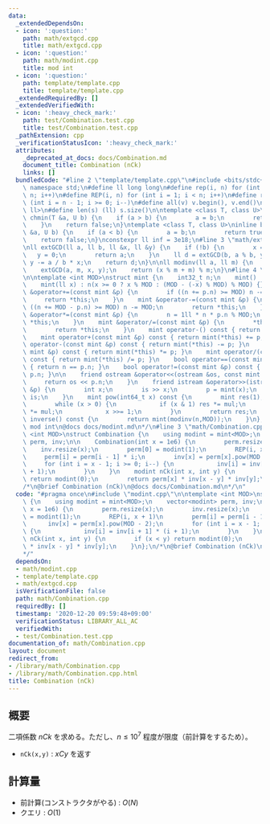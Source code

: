 ```yaml
---
data:
  _extendedDependsOn:
  - icon: ':question:'
    path: math/extgcd.cpp
    title: math/extgcd.cpp
  - icon: ':question:'
    path: math/modint.cpp
    title: mod int
  - icon: ':question:'
    path: template/template.cpp
    title: template/template.cpp
  _extendedRequiredBy: []
  _extendedVerifiedWith:
  - icon: ':heavy_check_mark:'
    path: test/Combination.test.cpp
    title: test/Combination.test.cpp
  _pathExtension: cpp
  _verificationStatusIcon: ':heavy_check_mark:'
  attributes:
    _deprecated_at_docs: docs/Combination.md
    document_title: Combination (nCk)
    links: []
  bundledCode: "#line 2 \"template/template.cpp\"\n#include <bits/stdc++.h>\nusing\
    \ namespace std;\n#define ll long long\n#define rep(i, n) for (int i = 0; i <\
    \ n; i++)\n#define REP(i, n) for (int i = 1; i < n; i++)\n#define rev(i, n) for\
    \ (int i = n - 1; i >= 0; i--)\n#define all(v) v.begin(), v.end()\n#define P pair<ll,\
    \ ll>\n#define len(s) (ll) s.size()\n\ntemplate <class T, class U>\ninline bool\
    \ chmin(T &a, U b) {\n    if (a > b) {\n        a = b;\n        return true;\n\
    \    }\n    return false;\n}\ntemplate <class T, class U>\ninline bool chmax(T\
    \ &a, U b) {\n    if (a < b) {\n        a = b;\n        return true;\n    }\n\
    \    return false;\n}\nconstexpr ll inf = 3e18;\n#line 3 \"math/extgcd.cpp\"\n\
    \nll extGCD(ll a, ll b, ll &x, ll &y) {\n    if (!b) {\n        x = 1;\n     \
    \   y = 0;\n        return a;\n    }\n    ll d = extGCD(b, a % b, y, x);\n   \
    \ y -= a / b * x;\n    return d;\n}\n\nll modinv(ll a, ll m) {\n    ll x, y;\n\
    \    extGCD(a, m, x, y);\n    return (x % m + m) % m;\n}\n#line 4 \"math/modint.cpp\"\
    \n\ntemplate <int MOD>\nstruct mint {\n    int32_t n;\n    mint() : n(0) {}\n\
    \    mint(ll x) : n(x >= 0 ? x % MOD : (MOD - (-x) % MOD) % MOD) {}\n\n    mint\
    \ &operator+=(const mint &p) {\n        if ((n += p.n) >= MOD) n -= MOD;\n   \
    \     return *this;\n    }\n    mint &operator-=(const mint &p) {\n        if\
    \ ((n += MOD - p.n) >= MOD) n -= MOD;\n        return *this;\n    }\n    mint\
    \ &operator*=(const mint &p) {\n        n = 1ll * n * p.n % MOD;\n        return\
    \ *this;\n    }\n    mint &operator/=(const mint &p) {\n        *this *= p.inverse();\n\
    \        return *this;\n    }\n    mint operator-() const { return mint(-n); }\n\
    \    mint operator+(const mint &p) const { return mint(*this) += p; }\n    mint\
    \ operator-(const mint &p) const { return mint(*this) -= p; }\n    mint operator*(const\
    \ mint &p) const { return mint(*this) *= p; }\n    mint operator/(const mint &p)\
    \ const { return mint(*this) /= p; }\n    bool operator==(const mint &p) const\
    \ { return n == p.n; }\n    bool operator!=(const mint &p) const { return n !=\
    \ p.n; }\n\n    friend ostream &operator<<(ostream &os, const mint &p) {\n   \
    \     return os << p.n;\n    }\n    friend istream &operator>>(istream &is, mint\
    \ &p) {\n        int x;\n        is >> x;\n        p = mint(x);\n        return\
    \ is;\n    }\n    mint pow(int64_t x) const {\n        mint res(1), mul(n);\n\
    \        while (x > 0) {\n            if (x & 1) res *= mul;\n            mul\
    \ *= mul;\n            x >>= 1;\n        }\n        return res;\n    }\n    mint\
    \ inverse() const {\n        return mint(modinv(n,MOD));\n    }\n};\n/*\n@brief\
    \ mod int\n@docs docs/modint.md\n*/\n#line 3 \"math/Combination.cpp\"\n\ntemplate\
    \ <int MOD>\nstruct Combination {\n    using modint = mint<MOD>;\n    vector<modint>\
    \ perm, inv;\n\n    Combination(int x = 1e6) {\n        perm.resize(x);\n    \
    \    inv.resize(x);\n        perm[0] = modint(1);\n        REP(i, x + 1)\n   \
    \     perm[i] = perm[i - 1] * i;\n        inv[x] = perm[x].pow(MOD - 2);\n   \
    \     for (int i = x - 1; i >= 0; i--) {\n            inv[i] = inv[i + 1] * (i\
    \ + 1);\n        }\n    }\n    modint nCk(int x, int y) {\n        if (x < y)\
    \ return modint(0);\n        return perm[x] * inv[x - y] * inv[y];\n    }\n};\n\
    /*\n@brief Combination (nCk)\n@docs docs/Combination.md\n*/\n"
  code: "#pragma once\n#include \"modint.cpp\"\n\ntemplate <int MOD>\nstruct Combination\
    \ {\n    using modint = mint<MOD>;\n    vector<modint> perm, inv;\n\n    Combination(int\
    \ x = 1e6) {\n        perm.resize(x);\n        inv.resize(x);\n        perm[0]\
    \ = modint(1);\n        REP(i, x + 1)\n        perm[i] = perm[i - 1] * i;\n  \
    \      inv[x] = perm[x].pow(MOD - 2);\n        for (int i = x - 1; i >= 0; i--)\
    \ {\n            inv[i] = inv[i + 1] * (i + 1);\n        }\n    }\n    modint\
    \ nCk(int x, int y) {\n        if (x < y) return modint(0);\n        return perm[x]\
    \ * inv[x - y] * inv[y];\n    }\n};\n/*\n@brief Combination (nCk)\n@docs docs/Combination.md\n\
    */"
  dependsOn:
  - math/modint.cpp
  - template/template.cpp
  - math/extgcd.cpp
  isVerificationFile: false
  path: math/Combination.cpp
  requiredBy: []
  timestamp: '2020-12-20 09:59:48+09:00'
  verificationStatus: LIBRARY_ALL_AC
  verifiedWith:
  - test/Combination.test.cpp
documentation_of: math/Combination.cpp
layout: document
redirect_from:
- /library/math/Combination.cpp
- /library/math/Combination.cpp.html
title: Combination (nCk)
---
```

## 概要

二項係数 $nCk$ を求める。ただし、$n \leq 10^7$ 程度が限度（前計算をするため）。

- ```nCk(x,y)``` : $xCy$ を返す

## 計算量

- 前計算(コンストラクタがやる) : $O(N)$
- クエリ : $O(1)$